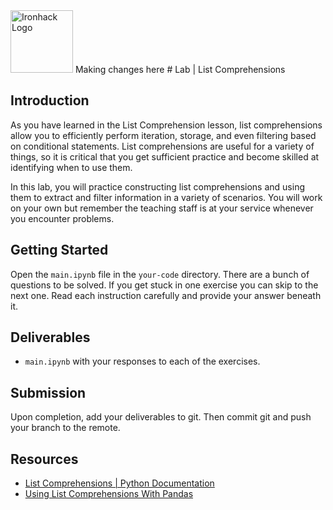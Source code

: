<img src="https://bit.ly/2VnXWr2" alt="Ironhack Logo" width="100"/>
Making changes here
# Lab | List Comprehensions

## Introduction

As you have learned in the List Comprehension lesson, list comprehensions allow you to efficiently perform iteration, storage, and even filtering based on conditional statements. List comprehensions are useful for a variety of things, so it is critical that you get sufficient practice and become skilled at identifying when to use them.

In this lab, you will practice constructing list comprehensions and using them to extract and filter information in a variety of scenarios. You will work on your own but remember the teaching staff is at your service whenever you encounter problems.

## Getting Started

Open the `main.ipynb` file in the `your-code` directory. There are a bunch of questions to be solved. If you get stuck in one exercise you can skip to the next one. Read each instruction carefully and provide your answer beneath it.

## Deliverables

- `main.ipynb` with your responses to each of the exercises.

## Submission

Upon completion, add your deliverables to git. Then commit git and push your branch to the remote.

## Resources

- [List Comprehensions | Python Documentation](https://docs.python.org/3/tutorial/datastructures.html#list-comprehensions)
- [Using List Comprehensions With Pandas](https://chrisalbon.com/python/data_wrangling/pandas_list_comprehension/)